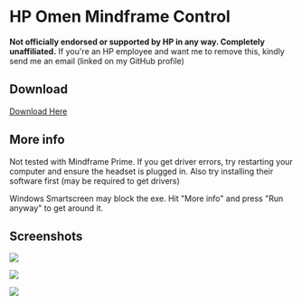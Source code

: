 # HP Omen Mindframe Control

**Not officially endorsed or supported by HP in any way. Completely unaffiliated.** If you're an HP employee and want me to remove this, kindly send me an email (linked on my GitHub profile)

## Download

[Download Here](https://github.com/itsmeow/HPOmenMindframeControl/releases)

## More info

Not tested with Mindframe Prime. If you get driver errors, try restarting your computer and ensure the headset is plugged in. Also try installing their software first (may be required to get drivers)

Windows Smartscreen may block the exe. Hit "More info" and press "Run anyway" to get around it.

## Screenshots

![](https://i.imgur.com/XMK6SM9.png)

![](https://i.imgur.com/lzGeqpH.png)

![](https://i.imgur.com/1VfpX0c.png)